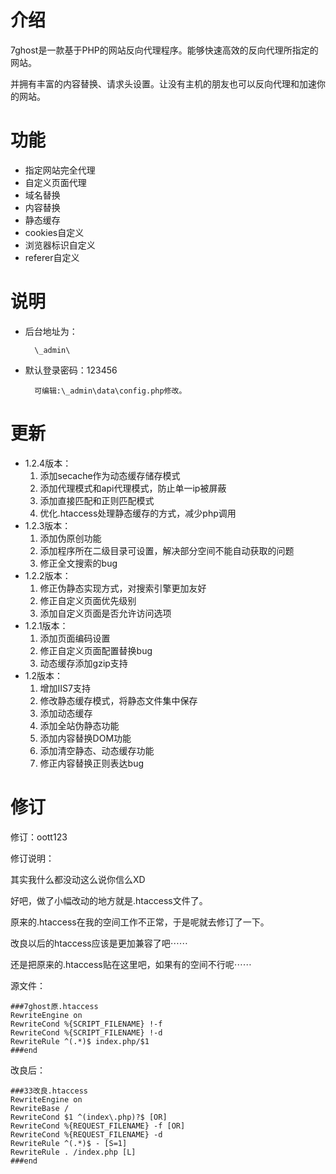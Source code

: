 # 介绍

7ghost是一款基于PHP的网站反向代理程序。能够快速高效的反向代理所指定的网站。

并拥有丰富的内容替换、请求头设置。让没有主机的朋友也可以反向代理和加速你的网站。

# 功能

* 指定网站完全代理
* 自定义页面代理
* 域名替换
* 内容替换
* 静态缓存
* cookies自定义
* 浏览器标识自定义
* referer自定义

# 说明

* 后台地址为：

        \_admin\

* 默认登录密码：123456

        可编辑:\_admin\data\config.php修改。

# 更新

* 1.2.4版本：
    1. 添加secache作为动态缓存储存模式
    2. 添加代理模式和api代理模式，防止单一ip被屏蔽
    3. 添加直接匹配和正则匹配模式
    4. 优化.htaccess处理静态缓存的方式，减少php调用
* 1.2.3版本：
    1. 添加伪原创功能
    2. 添加程序所在二级目录可设置，解决部分空间不能自动获取的问题
    3. 修正全文搜索的bug
* 1.2.2版本：
    1. 修正伪静态实现方式，对搜索引擎更加友好
    2. 修正自定义页面优先级别
    3. 添加自定义页面是否允许访问选项
* 1.2.1版本：
    1. 添加页面编码设置
    2. 修正自定义页面配置替换bug
    3. 动态缓存添加gzip支持
* 1.2版本：
    1. 增加IIS7支持
    2. 修改静态缓存模式，将静态文件集中保存
    3. 添加动态缓存
    4. 添加全站伪静态功能
    5. 添加内容替换DOM功能
    6. 添加清空静态、动态缓存功能
    7. 修正内容替换正则表达bug

# 修订

修订：oott123

修订说明：

其实我什么都没动这么说你信么XD

好吧，做了小幅改动的地方就是.htaccess文件了。

原来的.htaccess在我的空间工作不正常，于是呢就去修订了一下。

改良以后的htaccess应该是更加兼容了吧⋯⋯

还是把原来的.htaccess贴在这里吧，如果有的空间不行呢⋯⋯

源文件：

    ###7ghost原.htaccess
    RewriteEngine on
    RewriteCond %{SCRIPT_FILENAME} !-f
    RewriteCond %{SCRIPT_FILENAME} !-d
    RewriteRule ^(.*)$ index.php/$1
    ###end

改良后：

    ###33改良.htaccess
    RewriteEngine on
    RewriteBase /
    RewriteCond $1 ^(index\.php)?$ [OR]
    RewriteCond %{REQUEST_FILENAME} -f [OR]
    RewriteCond %{REQUEST_FILENAME} -d
    RewriteRule ^(.*)$ - [S=1]
    RewriteRule . /index.php [L]
    ###end
